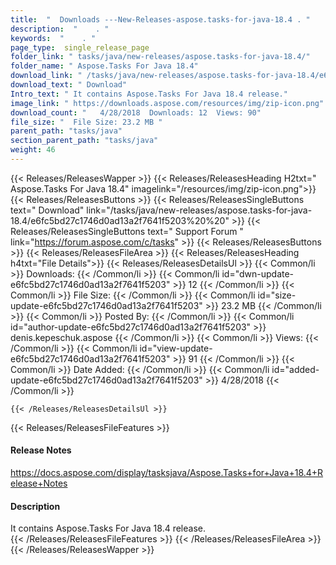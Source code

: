 ```yaml
---
title:  "  Downloads ---New-Releases-aspose.tasks-for-java-18.4 . " 
description:  "    . " 
keywords:  "    . " 
page_type:  single_release_page
folder_link: " tasks/java/new-releases/aspose.tasks-for-java-18.4/"
folder_name: " Aspose.Tasks For Java 18.4"
download_link: " /tasks/java/new-releases/aspose.tasks-for-java-18.4/e6fc5bd27c1746d0ad13a2f7641f5203"
download_text: " Download"
Intro_text: " It contains Aspose.Tasks For Java 18.4 release."
image_link: " https://downloads.aspose.com/resources/img/zip-icon.png"
download_count: "   4/28/2018  Downloads: 12  Views: 90"
file_size: "  File Size: 23.2 MB "
parent_path: "tasks/java"
section_parent_path: "tasks/java"
weight: 46 
---
```


{{< Releases/ReleasesWapper >}}
  {{< Releases/ReleasesHeading H2txt=" Aspose.Tasks For Java 18.4" imagelink="/resources/img/zip-icon.png">}}
  {{< Releases/ReleasesButtons >}}
    {{< Releases/ReleasesSingleButtons text=" Download" link="/tasks/java/new-releases/aspose.tasks-for-java-18.4/e6fc5bd27c1746d0ad13a2f7641f5203%20%20" >}}
    {{< Releases/ReleasesSingleButtons text=" Support Forum " link="https://forum.aspose.com/c/tasks" >}}
  {{< Releases/ReleasesButtons >}}
  {{< Releases/ReleasesFileArea >}}
    {{< Releases/ReleasesHeading h4txt="File Details">}}
    {{< Releases/ReleasesDetailsUl >}}
            {{< Common/li  >}} Downloads: {{< /Common/li >}} 
      {{< Common/li id="dwn-update-e6fc5bd27c1746d0ad13a2f7641f5203" >}} 12 {{< /Common/li >}} 
      {{< Common/li  >}} File Size: {{< /Common/li >}} 
      {{< Common/li id="size-update-e6fc5bd27c1746d0ad13a2f7641f5203" >}} 23.2 MB {{< /Common/li >}} 
      {{< Common/li  >}} Posted By: {{< /Common/li >}} 
      {{< Common/li id="author-update-e6fc5bd27c1746d0ad13a2f7641f5203" >}} denis.kepeschuk.aspose {{< /Common/li >}} 
      {{< Common/li  >}} Views: {{< /Common/li >}} 
      {{< Common/li id="view-update-e6fc5bd27c1746d0ad13a2f7641f5203" >}} 91 {{< /Common/li >}} 
      {{< Common/li  >}} Date Added: {{< /Common/li >}} 
      {{< Common/li id="added-update-e6fc5bd27c1746d0ad13a2f7641f5203" >}} 4/28/2018 {{< /Common/li >}} 

    {{< /Releases/ReleasesDetailsUl >}}

  {{< Releases/ReleasesFileFeatures >}}
      <h4>Release Notes</h4><div><a href="https://docs.aspose.com/display/tasksjava/Aspose.Tasks+for+Java+18.4+Release+Notes">https://docs.aspose.com/display/tasksjava/Aspose.Tasks+for+Java+18.4+Release+Notes</a></div><h4>Description</h4><div class="HTMLDescription">It contains Aspose.Tasks For Java 18.4 release.</div>
  {{< /Releases/ReleasesFileFeatures >}}
 {{< /Releases/ReleasesFileArea >}}
{{< /Releases/ReleasesWapper >}}


